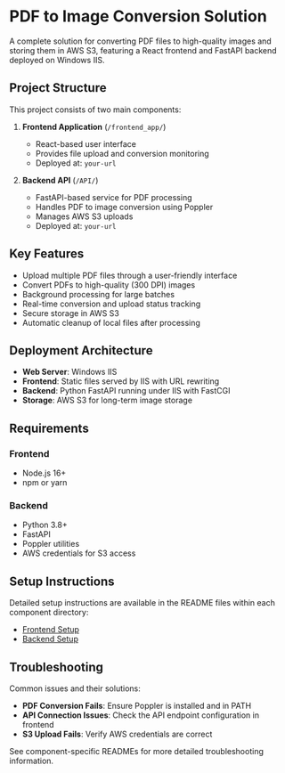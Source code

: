 # PDF to Image Conversion Solution

A complete solution for converting PDF files to high-quality images and storing them in AWS S3, featuring a React frontend and FastAPI backend deployed on Windows IIS.

## Project Structure

This project consists of two main components:

1. **Frontend Application** (`/frontend_app/`)
   - React-based user interface
   - Provides file upload and conversion monitoring
   - Deployed at: `your-url`

2. **Backend API** (`/API/`)
   - FastAPI-based service for PDF processing
   - Handles PDF to image conversion using Poppler
   - Manages AWS S3 uploads
   - Deployed at: `your-url`

## Key Features

- Upload multiple PDF files through a user-friendly interface
- Convert PDFs to high-quality (300 DPI) images
- Background processing for large batches
- Real-time conversion and upload status tracking
- Secure storage in AWS S3
- Automatic cleanup of local files after processing

## Deployment Architecture

- **Web Server**: Windows IIS 
- **Frontend**: Static files served by IIS with URL rewriting
- **Backend**: Python FastAPI running under IIS with FastCGI
- **Storage**: AWS S3 for long-term image storage

## Requirements

### Frontend
- Node.js 16+
- npm or yarn

### Backend
- Python 3.8+
- FastAPI
- Poppler utilities
- AWS credentials for S3 access

## Setup Instructions

Detailed setup instructions are available in the README files within each component directory:

- [Frontend Setup](/frontend_app/README.md)
- [Backend Setup](/API/README.md)

## Troubleshooting

Common issues and their solutions:

- **PDF Conversion Fails**: Ensure Poppler is installed and in PATH
- **API Connection Issues**: Check the API endpoint configuration in frontend
- **S3 Upload Fails**: Verify AWS credentials are correct

See component-specific READMEs for more detailed troubleshooting information. 
